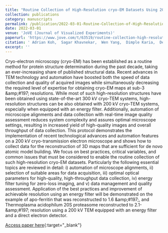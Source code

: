 ```yaml
---
title: "Routine Collection of High-Resolution cryo-EM Datasets Using 200 KV Transmission Electron Microscope"
collection: publications
category: manuscripts
permalink: /publication/2022-03-01-Routine-Collection-of-High-Resolution-cryo-EM-Datasets-Using-200-KV-Transmission-Electron-Microscope
date: 2022-03-01
venue: 'JoVE (Journal of Visualized Experiments)'
paperurl: 'https://www.jove.com/t/63519/routine-collection-high-resolution-cryo-em-datasets-using-200-kv'
citation: ' Adrian Koh,  Sagar Khavnekar,  Wen Yang,  Dimple Karia,  Dennis Cats,  Rob Ploeg,  Fanis Grollios,  Oliver Raschdorf,  Abhay Kotecha,  Daniel Němeček, &quot;Routine Collection of High-Resolution cryo-EM Datasets Using 200 KV Transmission Electron Microscope.&quot; JoVE (Journal of Visualized Experiments), 2022.'
excerpt: ''
---
```


Cryo-electron microscopy (cryo-EM) has been established as a routine method for protein structure determination during the past decade, taking an ever-increasing share of published structural data. Recent advances in TEM technology and automation have boosted both the speed of data collection and quality of acquired images while simultaneously decreasing the required level of expertise for obtaining cryo-EM maps at sub-3 \&amp;\#197; resolutions. While most of such high-resolution structures have been obtained using state-of-the-art 300 kV cryo-TEM systems, high-resolution structures can be also obtained with 200 kV cryo-TEM systems, especially when equipped with an energy filter. Additionally, automation of microscope alignments and data collection with real-time image quality assessment reduces system complexity and assures optimal microscope settings, resulting in increased yield of high-quality images and overall throughput of data collection. This protocol demonstrates the implementation of recent technological advances and automation features on a 200 kV cryo-transmission electron microscope and shows how to collect data for the reconstruction of 3D maps that are sufficient for de novo atomic model building. We focus on best practices, critical variables, and common issues that must be considered to enable the routine collection of such high-resolution cryo-EM datasets. Particularly the following essential topics are reviewed in detail: i) automation of microscope alignments, ii) selection of suitable areas for data acquisition, iii) optimal optical parameters for high-quality, high-throughput data collection, iv) energy filter tuning for zero-loss imaging, and v) data management and quality assessment. Application of the best practices and improvement of achievable resolution using an energy filter will be demonstrated on the example of apo-ferritin that was reconstructed to 1.6 \&amp;\#197;, and Thermoplasma acidophilum 20S proteasome reconstructed to 2.1-\&amp;\#197; resolution using a 200 kV TEM equipped with an energy filter and a direct electron detector.

[Access paper here](https://www.jove.com/t/63519/routine-collection-high-resolution-cryo-em-datasets-using-200-kv){:target="_blank"}
